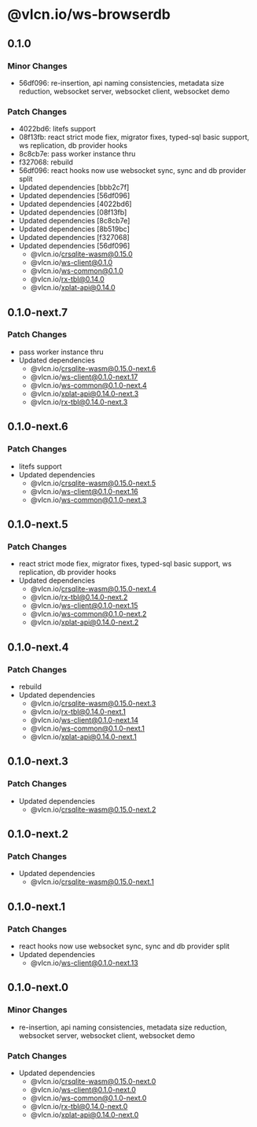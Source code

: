 # @vlcn.io/ws-browserdb

## 0.1.0

### Minor Changes

- 56df096: re-insertion, api naming consistencies, metadata size reduction, websocket server, websocket client, websocket demo

### Patch Changes

- 4022bd6: litefs support
- 08f13fb: react strict mode fiex, migrator fixes, typed-sql basic support, ws replication, db provider hooks
- 8c8cb7e: pass worker instance thru
- f327068: rebuild
- 56df096: react hooks now use websocket sync, sync and db provider split
- Updated dependencies [bbb2c7f]
- Updated dependencies [56df096]
- Updated dependencies [4022bd6]
- Updated dependencies [08f13fb]
- Updated dependencies [8c8cb7e]
- Updated dependencies [8b519bc]
- Updated dependencies [f327068]
- Updated dependencies [56df096]
  - @vlcn.io/crsqlite-wasm@0.15.0
  - @vlcn.io/ws-client@0.1.0
  - @vlcn.io/ws-common@0.1.0
  - @vlcn.io/rx-tbl@0.14.0
  - @vlcn.io/xplat-api@0.14.0

## 0.1.0-next.7

### Patch Changes

- pass worker instance thru
- Updated dependencies
  - @vlcn.io/crsqlite-wasm@0.15.0-next.6
  - @vlcn.io/ws-client@0.1.0-next.17
  - @vlcn.io/ws-common@0.1.0-next.4
  - @vlcn.io/xplat-api@0.14.0-next.3
  - @vlcn.io/rx-tbl@0.14.0-next.3

## 0.1.0-next.6

### Patch Changes

- litefs support
- Updated dependencies
  - @vlcn.io/crsqlite-wasm@0.15.0-next.5
  - @vlcn.io/ws-client@0.1.0-next.16
  - @vlcn.io/ws-common@0.1.0-next.3

## 0.1.0-next.5

### Patch Changes

- react strict mode fiex, migrator fixes, typed-sql basic support, ws replication, db provider hooks
- Updated dependencies
  - @vlcn.io/crsqlite-wasm@0.15.0-next.4
  - @vlcn.io/rx-tbl@0.14.0-next.2
  - @vlcn.io/ws-client@0.1.0-next.15
  - @vlcn.io/ws-common@0.1.0-next.2
  - @vlcn.io/xplat-api@0.14.0-next.2

## 0.1.0-next.4

### Patch Changes

- rebuild
- Updated dependencies
  - @vlcn.io/crsqlite-wasm@0.15.0-next.3
  - @vlcn.io/rx-tbl@0.14.0-next.1
  - @vlcn.io/ws-client@0.1.0-next.14
  - @vlcn.io/ws-common@0.1.0-next.1
  - @vlcn.io/xplat-api@0.14.0-next.1

## 0.1.0-next.3

### Patch Changes

- Updated dependencies
  - @vlcn.io/crsqlite-wasm@0.15.0-next.2

## 0.1.0-next.2

### Patch Changes

- Updated dependencies
  - @vlcn.io/crsqlite-wasm@0.15.0-next.1

## 0.1.0-next.1

### Patch Changes

- react hooks now use websocket sync, sync and db provider split
- Updated dependencies
  - @vlcn.io/ws-client@0.1.0-next.13

## 0.1.0-next.0

### Minor Changes

- re-insertion, api naming consistencies, metadata size reduction, websocket server, websocket client, websocket demo

### Patch Changes

- Updated dependencies
  - @vlcn.io/crsqlite-wasm@0.15.0-next.0
  - @vlcn.io/ws-client@0.1.0-next.0
  - @vlcn.io/ws-common@0.1.0-next.0
  - @vlcn.io/rx-tbl@0.14.0-next.0
  - @vlcn.io/xplat-api@0.14.0-next.0
